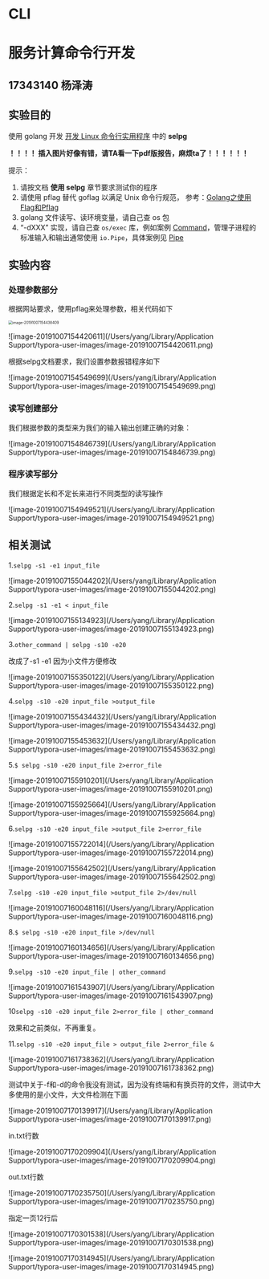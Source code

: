 # CLI

# 服务计算命令行开发

## 17343140 杨泽涛

## 实验目的

使用 golang 开发 [开发 Linux 命令行实用程序](https://www.ibm.com/developerworks/cn/linux/shell/clutil/index.html) 中的 **selpg**

**！！！！ 插入图片好像有错，请TA看一下pdf版报告，麻烦ta了！！！！！！**

提示：

1. 请按文档 **使用 selpg** 章节要求测试你的程序
2. 请使用 pflag 替代 goflag 以满足 Unix 命令行规范， 参考：[Golang之使用Flag和Pflag](https://o-my-chenjian.com/2017/09/20/Using-Flag-And-Pflag-With-Golang/)
3. golang 文件读写、读环境变量，请自己查 os 包
4. “-dXXX” 实现，请自己查 `os/exec` 库，例如案例 [Command](https://godoc.org/os/exec#example-Command)，管理子进程的标准输入和输出通常使用 `io.Pipe`，具体案例见 [Pipe](https://godoc.org/io#Pipe)

## 实验内容

### 处理参数部分

根据网站要求，使用pflag来处理参数，相关代码如下

<img src="/Users/yang/Library/Application Support/typora-user-images/image-20191007154438409.png" alt="image-20191007154438409" style="zoom:50%;" />

![image-20191007154420611](/Users/yang/Library/Application Support/typora-user-images/image-20191007154420611.png)

根据selpg文档要求，我们设置参数报错程序如下

![image-20191007154549699](/Users/yang/Library/Application Support/typora-user-images/image-20191007154549699.png)

### 读写创建部分

我们根据参数的类型来为我们的输入输出创建正确的对象：

![image-20191007154846739](/Users/yang/Library/Application Support/typora-user-images/image-20191007154846739.png)

### 程序读写部分

我们根据定长和不定长来进行不同类型的读写操作

![image-20191007154949521](/Users/yang/Library/Application Support/typora-user-images/image-20191007154949521.png)

## 相关测试

1.`selpg -s1 -e1 input_file`

![image-20191007155044202](/Users/yang/Library/Application Support/typora-user-images/image-20191007155044202.png)

2.`selpg -s1 -e1 < input_file`

![image-20191007155134923](/Users/yang/Library/Application Support/typora-user-images/image-20191007155134923.png)

3.`other_command | selpg -s10 -e20`

改成了-s1 -e1 因为小文件方便修改

![image-20191007155350122](/Users/yang/Library/Application Support/typora-user-images/image-20191007155350122.png)

4.`selpg -s10 -e20 input_file >output_file`

![image-20191007155434432](/Users/yang/Library/Application Support/typora-user-images/image-20191007155434432.png)

![image-20191007155453632](/Users/yang/Library/Application Support/typora-user-images/image-20191007155453632.png)

5.`$ selpg -s10 -e20 input_file 2>error_file`

![image-20191007155910201](/Users/yang/Library/Application Support/typora-user-images/image-20191007155910201.png)

![image-20191007155925664](/Users/yang/Library/Application Support/typora-user-images/image-20191007155925664.png)

6.`selpg -s10 -e20 input_file >output_file 2>error_file`

![image-20191007155722014](/Users/yang/Library/Application Support/typora-user-images/image-20191007155722014.png)

![image-20191007155642502](/Users/yang/Library/Application Support/typora-user-images/image-20191007155642502.png)

7.`selpg -s10 -e20 input_file >output_file 2>/dev/null`

![image-20191007160048116](/Users/yang/Library/Application Support/typora-user-images/image-20191007160048116.png)

8.`$ selpg -s10 -e20 input_file >/dev/null`

![image-20191007160134656](/Users/yang/Library/Application Support/typora-user-images/image-20191007160134656.png)

9.`selpg -s10 -e20 input_file | other_command`

![image-20191007161543907](/Users/yang/Library/Application Support/typora-user-images/image-20191007161543907.png)

10`selpg -s10 -e20 input_file 2>error_file | other_command`

效果和之前类似，不再重复。

11.`selpg -s10 -e20 input_file > output_file 2>error_file &`

![image-20191007161738362](/Users/yang/Library/Application Support/typora-user-images/image-20191007161738362.png)

测试中关于-f和-d的命令我没有测试，因为没有终端和有换页符的文件，测试中大多使用的是小文件，大文件检测在下面

![image-20191007170139917](/Users/yang/Library/Application Support/typora-user-images/image-20191007170139917.png)

in.txt行数

![image-20191007170209904](/Users/yang/Library/Application Support/typora-user-images/image-20191007170209904.png)

out.txt行数

![image-20191007170235750](/Users/yang/Library/Application Support/typora-user-images/image-20191007170235750.png)

指定一页12行后

![image-20191007170301538](/Users/yang/Library/Application Support/typora-user-images/image-20191007170301538.png)

![image-20191007170314945](/Users/yang/Library/Application Support/typora-user-images/image-20191007170314945.png)